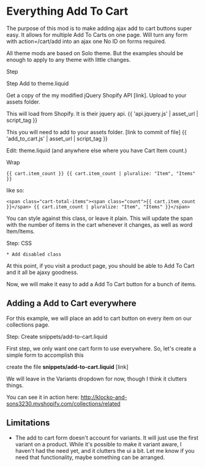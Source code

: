 Everything Add To Cart
======================

The purpose of this mod is to make adding ajax add to cart buttons super easy.
It allows for multiple Add To Carts on one page. 
Will turn any form with action=/cart/add into an ajax one
No ID on forms required. 

All theme mods are based on Solo theme. But the examples should be enough to apply to any theme with little changes.

Step 

Step
Add to theme.liquid

Get a copy of the my modified jQuery Shopify API [link]. Upload to your assets folder.

This will load from Shopify. It is their jquery api. 
{{ 'api.jquery.js' | asset_url | script_tag }}

This you will need to add to your assets folder. [link to commit of file]
{{ 'add_to_cart.js' | asset_url | script_tag }}

Edit: theme.liquid (and anywhere else where you have Cart Item count.)

Wrap 

    {{ cart.item_count }} {{ cart.item_count | pluralize: "Item", "Items" }}

like so:

    <span class="cart-total-items"><span class="count">{{ cart.item_count }}</span> {{ cart.item_count | pluralize: "Item", "Items" }}</span>
    
You can style against this class, or leave it plain. This will update the span with the number of items in the cart whenever it changes, as well as word Item/Items. 


Step: CSS

    * Add disabled class


At this point, if you visit a product page, you should be able to Add To Cart and it all be ajaxy goodness.

Now, we will make it easy to add a Add To Cart button for a bunch of items.
 
Adding a Add to Cart everywhere
-------------------------------

For this example, we will place an add to cart button on every item on our collections page.

Step: Create snippets/add-to-cart.liquid

First step, we only want one cart form to use everywhere. So, let's create a simple form to accomplish this

create the file **snippets/add-to-cart.liquid** [link]

We will leave in the Variants dropdown for now, though I think it clutters things. 

You can see it in action here: http://klocko-and-sons3230.myshopify.com/collections/related


Limitations
-----------

* The add to cart form doesn't account for variants. It will just use the first variant on a product. While it's possible to make it variant aware, I haven't had the need yet, and it clutters the ui a bit. Let me know if you need that functionality, maybe something can be arranged.
